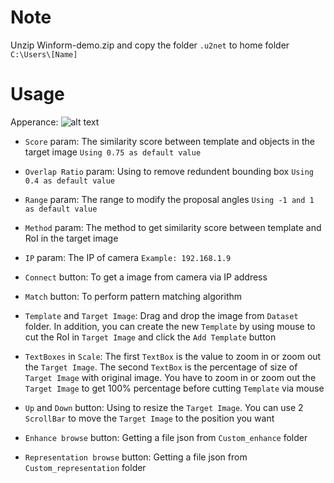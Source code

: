 # Note

Unzip Winform-demo.zip and copy the folder `.u2net` to home folder `C:\Users\[Name]`

# Usage

Apperance:
![alt text](https://cdn.discordapp.com/attachments/1081256318846894242/1099674576788656181/image.png)

* `Score` param: The similarity score between template and objects in the target image `Using 0.75 as default value`

* `Overlap Ratio` param: Using to remove redundent bounding box `Using 0.4 as default value`

* `Range` param: The range to modify the proposal angles `Using -1 and 1 as default value`

* `Method` param: The method to get similarity score between template and RoI in the target image

* `IP` param: The IP of camera `Example: 192.168.1.9`

* `Connect` button: To get a image from camera via IP address

* `Match` button: To perform pattern matching algorithm

* `Template` and `Target Image`: Drag and drop the image from `Dataset` folder. In addition, you can create the new `Template` by using mouse to cut the RoI in `Target Image` and click the `Add Template` button

* `TextBoxes` in `Scale`: The first `TextBox` is the value to zoom in or zoom out the `Target Image`. The second `TextBox` is the percentage of size of `Target Image` with original image. You have to zoom in or zoom out the `Target Image` to get 100% percentage before cutting `Template` via mouse

* `Up` and `Down` button: Using to resize the `Target Image`. You can use 2 `ScrollBar` to move the `Target Image` to the position you want

* `Enhance browse` button: Getting a file json from `Custom_enhance` folder

* `Representation browse` button: Getting a file json from `Custom_representation` folder
